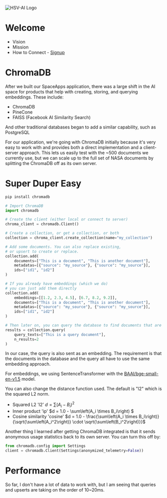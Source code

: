 ![HSV-AI Logo](https://hsv.ai/wp-content/uploads/2022/03/logo_v11_2022.png)

# Welcome

- Vision
- Mission
- How to Connect - [Signup](https://hsv.ai/subscribe)

# ChromaDB

After we built our SpaceApps application, there was a large shift in the AI space for products that help with creating, storing, and querying embeddings. These include:
- ChromaDB
- PineCone
- FAISS (Facebook AI Similarity Search)

And other traditional databases began to add a similar capability, such as PostgreSQL

For our application, we're going with ChromaDB initially because it's very easy to work with and provides both a direct implementation and a client-server approach. This lets us easily test with the ~500 documents we currently use, but we can scale up to the full set of NASA documents by splitting the ChromaDB off as its own server.

# Super Duper Easy

```bash
pip install chromadb
```

```python
# Import ChromaDB
import chromadb

# Create the client (either local or connect to server)
chroma_client = chromadb.Client()

# Create a collection, or get a collection, or both
collection = chroma_client.create_collection(name="my_collection")

# Add some documents. You can also replace existing,
# or upsert to create or replace.
collection.add(
    documents=["This is a document", "This is another document"],
    metadatas=[{"source": "my_source"}, {"source": "my_source"}],
    ids=["id1", "id2"]
)

# If you already have embeddings (which we do) 
# you can just add them directly
collection.add(
    embeddings=[[1.2, 2.3, 4.5], [6.7, 8.2, 9.2]],
    documents=["This is a document", "This is another document"],
    metadatas=[{"source": "my_source"}, {"source": "my_source"}],
    ids=["id1", "id2"]
)

# Then later on, you can query the database to find documents that are closest.
results = collection.query(
    query_texts=["This is a query document"],
    n_results=2
)
```

In our case, the query is also sent as an embedding. The requirement is that the documents in the database and the query all have to use the same embedding approach.

For embeddings, we using SentenceTransformer with the [BAAI/bge-small-en-v1.5](https://huggingface.co/BAAI/bge-small-en-v1.5) model.

You can also change the distance function used. The default is "l2" which is the squared L2 norm.

- Squared L2	'l2'	$d = \sum\left(A_i-B_i\right)^2$
- Inner product	'ip'	$d = 1.0 - \sum\left(A_i \times B_i\right) $
- Cosine similarity	'cosine'	$d = 1.0 - \frac{\sum\left(A_i \times B_i\right)}{\sqrt{\sum\left(A_i^2\right)} \cdot \sqrt{\sum\left(B_i^2\right)}}$

Another thing I learned after getting ChromaDB integrated is that it sends anonymous usage statistics back to its own server. You can turn this off by:

```python
from chromadb.config import Settings
client = chromadb.Client(Settings(anonymized_telemetry=False))
```

# Performance

So far, I don't have a lot of data to work with, but I am seeing that queries and upserts are taking on the order of 10~20ms.